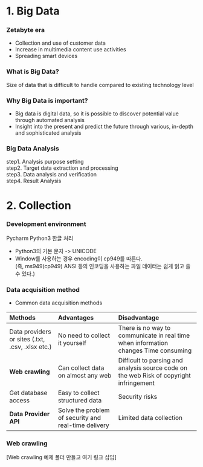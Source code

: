 # 1. Big Data
### Zetabyte era
* Collection and use of customer data   
* Increase in multimedia content use activities   
* Spreading smart devices   

### What is Big Data?
Size of data that is difficult to handle compared to existing technology level   

### Why Big Data is important?
* Big data is digital data, so it is possible to discover potential value through automated analysis   
* Insight into the present and predict the future through various, in-depth and sophisticated analysis   

### Big Data Analysis
step1. Analysis purpose setting   
step2. Target data extraction and processing   
step3. Data analysis and verification   
step4. Result Analysis   

# 2. Collection
### Development environment
Pycharm
Python3 한글 처리
* Python3의 기본 문자 -> UNICODE
* Window를 사용하는 경우 encoding이 cp949를 따른다.   
(즉, ms949(cp949) ANSI 등의 인코딩을 사용하는 파일 데이터는 쉽게 읽고 쓸 수 있다.)

### Data acquisition method
* Common data acquisition methods   
  
| Methods | Advantages | Disadvantage |
| :--- | :--- | :--- |
| Data providers or sites (.txt, .csv, .xlsx etc.) | No need to collect it yourself | There is no way to communicate in real time when information changes   Time consuming |
| **Web crawling** | Can collect data on almost any web | Difficult to parsing and analysis source code on the web   Risk of copyright infringement |
| Get database access | Easy to collect structured data | Security risks |
| **Data Provider API** | Solve the problem of security and real-time delivery | Limited data collection |
  

### Web crawling
[Web crawling 예제 폴더 만들고 여기 링크 삽입]
